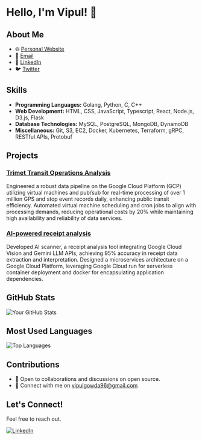 # Hello, I'm Vipul! 👋

## About Me


- 🌐 [Personal Website](https://vipulgowda.github.io/)
- 📧 [Email](mailto:vipulgowda96@gmail.com)
- 💼 [LinkedIn](https://www.linkedin.com/in/vipul-gowda/)
- 🐦 [Twitter](https://twitter.com/Vipulpgowda)

## Skills
- **Programming Languages:** Golang, Python, C, C++
- **Web Development:** HTML, CSS, JavaScript, Typescript, React, Node.js, D3.js, Flask
- **Database Technologies:** MySQL, PostgreSQL, MongoDB, DynamoDB
- **Miscellaneous:** Git, S3, EC2, Docker, Kubernetes, Terraform, gRPC, RESTful APIs, Protobuf

## Projects
### [Trimet Transit Operations Analysis ](https://github.com/vipulgowda/Data-Engineering)
Engineered a robust data pipeline on the Google Cloud Platform (GCP) utilizing virtual machines and pub/sub for
real-time processing of over 1 million GPS and stop event records daily, enhancing public transit efficiency.
Automated virtual machine scheduling and cron jobs to align with processing demands, reducing operational costs
by 20% while maintaining high availability and reliability of data services.

### [AI-powered receipt analysis](https://final-453j6mi67a-uw.a.run.app/)
Developed AI scanner, a receipt analysis tool integrating Google Cloud Vision and Gemini LLM APIs, achieving 95%
accuracy in receipt data extraction and interpretation.
Designed a microservices architecture on a Google Cloud Platform, leveraging Google Cloud run for serverless container
deployment and docker for encapsulating application dependencies.


## GitHub Stats
![Your GitHub Stats](https://github-readme-stats.vercel.app/api?username=vipulgowda&show_icons=true&count_private=true&hide=contribs,prs)

## Most Used Languages
![Top Languages](https://github-readme-stats.vercel.app/api/top-langs/?username=vipulgowda&layout=compact)

## Contributions
- 💬 Open to collaborations and discussions on open source.
- 🤝 Connect with me on vipulgowda96@gmail.com

<!--## Gists
- [Gist 1](link-to-gist-1) - Short description.
- [Gist 2](link-to-gist-2) - Short description.

## Open Source Contributions
- [Contribution 1](link-to-contribution-1) - Project and contribution details.
- [Contribution 2](link-to-contribution-2) - Project and contribution details.-->

## Let's Connect!
Feel free to reach out.

[![LinkedIn](https://img.shields.io/badge/LinkedIn-Vipul-blue?style=flat&logo=linkedin)](https://www.linkedin.com/in/yourusername/)
